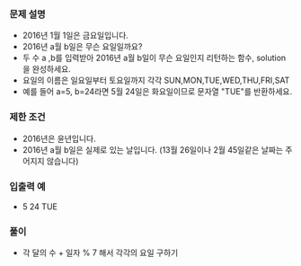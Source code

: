 ### 문제 설명
- 2016년 1월 1일은 금요일입니다.
- 2016년 a월 b일은 무슨 요일일까요? 
- 두 수 a ,b를 입력받아 2016년 a월 b일이 무슨 요일인지 리턴하는 함수, solution을 완성하세요.
- 요일의 이름은 일요일부터 토요일까지 각각 SUN,MON,TUE,WED,THU,FRI,SAT
- 예를 들어 a=5, b=24라면 5월 24일은 화요일이므로 문자열 "TUE"를 반환하세요.

### 제한 조건
- 2016년은 윤년입니다.
- 2016년 a월 b일은 실제로 있는 날입니다. (13월 26일이나 2월 45일같은 날짜는 주어지지 않습니다)
### 입출력 예
- 5 24 TUE

### 풀이
- 각 달의 수 + 일자 % 7 해서 각각의 요일 구하기